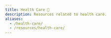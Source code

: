 ```yaml
---
title: Health Care 🏥
description: Resources related to health care.
aliases:
  - /health-care/
  - /resources/health-care/
---
```

